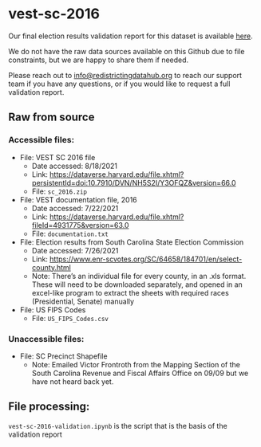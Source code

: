# vest-sc-2016

Our final election results validation report for this dataset is available [here](https://redistrictingdatahub.org/dataset/vest-2016-south-carolina-precinct-and-election-results/).

We do not have the raw data sources available on this Github due to file constraints, but we are happy to share them if needed. 

Please reach out to info@redistrictingdatahub.org to reach our support team if you have any questions, or if you would like to request a full validation report. 

## Raw from source

### Accessible files:

- File: VEST SC 2016 file
   - Date accessed: 8/18/2021
   - Link: https://dataverse.harvard.edu/file.xhtml?persistentId=doi:10.7910/DVN/NH5S2I/Y3OFQZ&version=66.0
   - File: `sc_2016.zip`
- File: VEST documentation file, 2016
   - Date accessed: 7/22/2021
   - Link: https://dataverse.harvard.edu/file.xhtml?fileId=4931775&version=63.0
   - File: `documentation.txt`
- File: Election results from South Carolina State Election Commission
    - Date accessed: 7/26/2021
    - Link: https://www.enr-scvotes.org/SC/64658/184701/en/select-county.html
    - Note: There’s an individual file for every county, in an .xls format. These will need to be downloaded separately, and opened in an excel-like program to extract the sheets with required races (Presidential, Senate) manually
- File: US FIPS Codes
    - File: `US_FIPS_Codes.csv`

### Unaccessible files:
- File: SC Precinct Shapefile
   - Note: Emailed Victor Frontroth from the Mapping Section of the South Carolina Revenue and Fiscal Affairs Office on 09/09 but we have not heard back yet.


## File processing:

`vest-sc-2016-validation.ipynb` is the script that is the basis of the validation report
